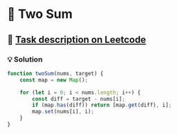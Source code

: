 # 📝 Two Sum

## 🔗 [Task description on Leetcode](https://leetcode.com/problems/two-sum/description/?envType=problem-list-v2&envId=hash-table)

### 💡 Solution

```js
function twoSum(nums, target) {
	const map = new Map();

	for (let i = 0; i < nums.length; i++) {
		const diff = target - nums[i];
		if (map.has(diff)) return [map.get(diff), i];
		map.set(nums[i], i);
	}
}
```

